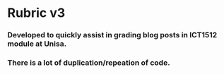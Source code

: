 # Rubric v3
### Developed to quickly assist in grading blog posts in ICT1512 module at Unisa.
### There is a lot of duplication/repeation of code.
